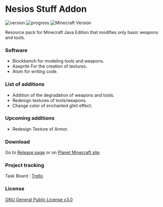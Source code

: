 # Nesios Stuff Addon

![version](https://img.shields.io/badge/Version-1.0.0-success)
![progress](https://img.shields.io/badge/Progress-90%25-informational)
![Minecraft Version](https://img.shields.io/badge/Minecraft%20Version-1.16.2-success)

Resource pack for Minecraft Java Edition that modifies only basic weapons and tools.

### Software

- Blockbench for modeling tools and weapons. 
- Aseprite For the creation of textures. 
- Atom for writing code.

### List of additions

- Addition of the degradation of weapons and tools.
- Redesign textures of tools/weapons.
- Change color of enchanted glint effect.

### Upcoming additions

- Redesign Texture of Armor.

### Download

Go to [Release page](https://github.com/N3siOS/Nesios_Stuff_Addon/releases) or on [Planet Minecraft site](https://www.planetminecraft.com/texture-pack/nesios-better-stuff/).

### Project tracking

Task Board :  [Trello](https://trello.com/b/YKjshhmy/public-task-board) 

### License

[GNU General Public License v3.0](https://choosealicense.com/licenses/gpl-3.0/)
